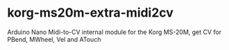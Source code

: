 # korg-ms20m-extra-midi2cv
Arduino Nano Midi-to-CV internal module for the Korg MS-20M, get CV for PBend, MWheel, Vel and ATouch
